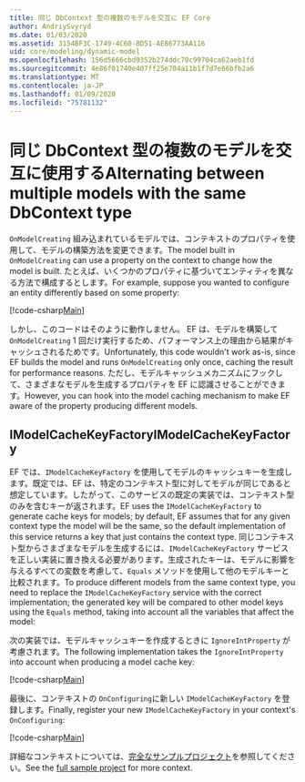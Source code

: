```yaml
---
title: 同じ DbContext 型の複数のモデルを交互に EF Core
author: AndriySvyryd
ms.date: 01/03/2020
ms.assetid: 3154BF3C-1749-4C60-8D51-AE86773AA116
uid: core/modeling/dynamic-model
ms.openlocfilehash: 156d5666cbd9352b274ddc70c99704ca62aeb1fd
ms.sourcegitcommit: 4e86f01740e407ff25e704a11b1f7d7e66bfb2a6
ms.translationtype: MT
ms.contentlocale: ja-JP
ms.lasthandoff: 01/09/2020
ms.locfileid: "75781132"
---
```

# <a name="alternating-between-multiple-models-with-the-same-dbcontext-type"></a><span data-ttu-id="c2cc4-102">同じ DbContext 型の複数のモデルを交互に使用する</span><span class="sxs-lookup"><span data-stu-id="c2cc4-102">Alternating between multiple models with the same DbContext type</span></span>

<span data-ttu-id="c2cc4-103">`OnModelCreating` 組み込まれているモデルでは、コンテキストのプロパティを使用して、モデルの構築方法を変更できます。</span><span class="sxs-lookup"><span data-stu-id="c2cc4-103">The model built in `OnModelCreating` can use a property on the context to change how the model is built.</span></span> <span data-ttu-id="c2cc4-104">たとえば、いくつかのプロパティに基づいてエンティティを異なる方法で構成するとします。</span><span class="sxs-lookup"><span data-stu-id="c2cc4-104">For example, suppose you wanted to configure an entity differently based on some property:</span></span>

[!code-csharp[Main](../../../samples/core/Modeling/DynamicModel/DynamicContext.cs?name=OnModelCreating)]

<span data-ttu-id="c2cc4-105">しかし、このコードはそのように動作しません。 EF は、モデルを構築して `OnModelCreating` 1 回だけ実行するため、パフォーマンス上の理由から結果がキャッシュされるためです。</span><span class="sxs-lookup"><span data-stu-id="c2cc4-105">Unfortunately, this code wouldn't work as-is, since EF builds the model and runs `OnModelCreating` only once, caching the result for performance reasons.</span></span> <span data-ttu-id="c2cc4-106">ただし、モデルキャッシュメカニズムにフックして、さまざまなモデルを生成するプロパティを EF に認識させることができます。</span><span class="sxs-lookup"><span data-stu-id="c2cc4-106">However, you can hook into the model caching mechanism to make EF aware of the property producing different models.</span></span>

## <a name="imodelcachekeyfactory"></a><span data-ttu-id="c2cc4-107">IModelCacheKeyFactory</span><span class="sxs-lookup"><span data-stu-id="c2cc4-107">IModelCacheKeyFactory</span></span>

<span data-ttu-id="c2cc4-108">EF では、`IModelCacheKeyFactory` を使用してモデルのキャッシュキーを生成します。既定では、EF は、特定のコンテキスト型に対してモデルが同じであると想定しています。したがって、このサービスの既定の実装では、コンテキスト型のみを含むキーが返されます。</span><span class="sxs-lookup"><span data-stu-id="c2cc4-108">EF uses the `IModelCacheKeyFactory` to generate cache keys for models; by default, EF assumes that for any given context type the model will be the same, so the default implementation of this service returns a key that just contains the context type.</span></span> <span data-ttu-id="c2cc4-109">同じコンテキスト型からさまざまなモデルを生成するには、`IModelCacheKeyFactory` サービスを正しい実装に置き換える必要があります。生成されたキーは、モデルに影響を与えるすべての変数を考慮して、`Equals` メソッドを使用して他のモデルキーと比較されます。</span><span class="sxs-lookup"><span data-stu-id="c2cc4-109">To produce different models from the same context type, you need to replace the `IModelCacheKeyFactory` service with the correct  implementation; the generated key will be compared to other model keys using the `Equals` method, taking into account all the variables that affect the model:</span></span>

<span data-ttu-id="c2cc4-110">次の実装では、モデルキャッシュキーを作成するときに `IgnoreIntProperty` が考慮されます。</span><span class="sxs-lookup"><span data-stu-id="c2cc4-110">The following implementation takes the `IgnoreIntProperty` into account when producing a model cache key:</span></span>

[!code-csharp[Main](../../../samples/core/Modeling/DynamicModel/DynamicModelCacheKeyFactory.cs?name=DynamicModel)]

<span data-ttu-id="c2cc4-111">最後に、コンテキストの `OnConfiguring`に新しい `IModelCacheKeyFactory` を登録します。</span><span class="sxs-lookup"><span data-stu-id="c2cc4-111">Finally, register your new `IModelCacheKeyFactory` in your context's `OnConfiguring`:</span></span>

[!code-csharp[Main](../../../samples/core/Modeling/DynamicModel/DynamicContext.cs?name=OnConfiguring)]

<span data-ttu-id="c2cc4-112">詳細なコンテキストについては、[完全なサンプルプロジェクト](https://github.com/aspnet/EntityFramework.Docs/tree/master/samples/core/Modeling/DynamicModel)を参照してください。</span><span class="sxs-lookup"><span data-stu-id="c2cc4-112">See the [full sample project](https://github.com/aspnet/EntityFramework.Docs/tree/master/samples/core/Modeling/DynamicModel) for more context.</span></span>
